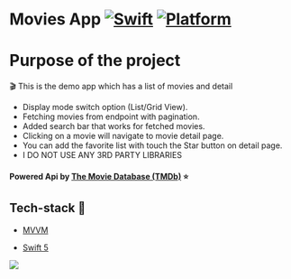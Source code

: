 # Movies App [![Swift](https://img.shields.io/badge/Swift-5.1-orange.svg)]() [![Platform](https://img.shields.io/badge/platform-iOS13.1-lightgrey.svg)]()

Purpose of the project
======================

:clapper: This is the demo app which has a list of movies and detail

* Display mode switch option (List/Grid View).
* Fetching movies from endpoint with pagination.
* Added search bar that works for fetched movies.
* Clicking on a movie will navigate to movie detail page.
* You can add the favorite list with touch the Star button on detail page.
* I DO NOT USE ANY 3RD PARTY LIBRARIES


#### Powered Api by [The Movie Database (TMDb)](https://developers.themoviedb.org/3) :star: 

## Tech-stack :calling:

* [MVVM](https://www.raywenderlich.com/34-design-patterns-by-tutorials-mvvm)

* [Swift 5](https://github.com/apple/swift)


![](https://github.com/ademturkoglu/MoviesApp/blob/master/CollectionExample/RocketSim%20Recording%20-%20iPhone%2012%20-%202021-03-07%2016.59.45.gif)
